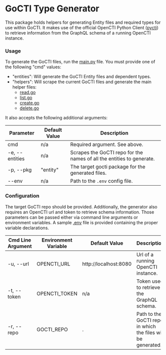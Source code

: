 # GoCTI Type Generator

This package holds helpers for generating Entity files and required types for use within GoCTI.
It makes use of the official OpenCTI Python Client ([pycti](https://github.com/OpenCTI-Platform/client-python)) to retrieve information from the GraphQL schema of a running OpenCTI instance.

### Usage

To generate the GoCTI files, run the [main.py](gocti_type_generator/main.py) file. You must provide one of the following "cmd" values:

- "entities": Will generate the GoCTI Entity files and dependent types.
- "helpers": Will scrape the current GoCTI files and generate the main helper files:
  - [read.go](../../read.go)
  - [list.go](../../list.go)
  - [create.go](../../create.go)
  - [delete.go](../../delete.go)

It also accepts the following additional arguments:

| Parameter      | Default Value                       | Description                                       |
| -------------- | ----------------------------------- | ------------------------------------------------- |
| cmd            | n/a                                 | Required argument. See above.                     |
| -e, --entities | n/a                                 | Scrapes the GoCTI repo for the names of all the entities to generate.        |
| -p, --pkg      | "entity"                            | The target gocti package for the generated files. |
| --env          | n/a                                 | Path to the `.env` config file.                   |

### Configuration

The target GoCTI repo should be provided.
Additionally, the generator also requires an OpenCTI url and token to retrieve schema information.
Those parameters can be passed either via command line arguments or environment variables.
A sample [.env](./.env.sample) file is provided containing the proper variable declarations.

| Cmd Line Argument | Environment Variable | Default Value         | Description                                                  |
| ----------------- | -------------------- | --------------------- | ------------------------------------------------------------ |
| -u, --url         | OPENCTI_URL          | http://localhost:8080 | Url of a running OpenCTI instance.                           |
| -t, --token       | OPENCTI_TOKEN        | n/a                   | Token used to retrieve the GraphQL schema.                   |
| -r, --repo        | GOCTI_REPO           | .                     | Path to the GoCTI repo in which the files will be generated. |
